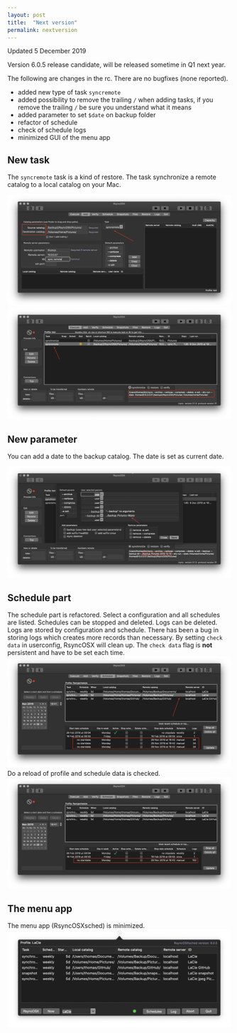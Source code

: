 ```yaml
---
layout: post
title:  "Next version"
permalink: nextversion
---
```

Updated 5 December 2019

Version 6.0.5 release candidate, will be released sometime in Q1 next year.

The following are changes in the rc. There are no bugfixes (none reported).

- added new type of task `syncremote`
- added possibility to remove the trailing `/` when adding tasks, if you remove the trailing `/` be sure you understand what it means
- added parameter to set `$date` on backup folder
- refactor of schedule
- check of schedule logs
- minimized GUI of the menu app


## New task

The `syncremote` task is a kind of restore. The task synchronize a remote catalog to a local catalog on your Mac.

![](/images/RsyncOSX/master/nextversion/7.png)
![](/images/RsyncOSX/master/nextversion/8.png)

## New parameter

You can add a date to the backup catalog. The date is set as current date.

![](/images/RsyncOSX/master/nextversion/9.png)

## Schedule part

The schedule part is refactored. Select a configuration and all schedules are listed. Schedules can be stopped and deleted. Logs can be deleted. Logs are stored by configuration and schedule. There has been a bug in storing logs which creates more records than necessary. By setting `check data` in userconfig, RsyncOSX will clean up. The `check data` flag is **not** persistent and have to be set each time.
![](/images/RsyncOSX/master/nextversion/1.png)
Do a reload of profile and schedule data is checked.
![](/images/RsyncOSX/master/nextversion/2.png)

## The menu app
The menu app (RsyncOSXsched) is minimized.
![](/images/RsyncOSX/master/nextversion/6.png)
